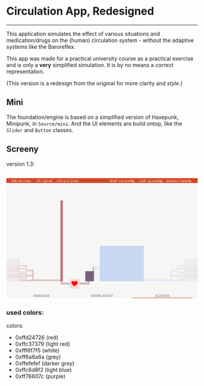 # Circulation App, Redesigned
---------------

This application simulates the effect of various situations and medication/drugs on the (human) circulation system - without the adaptive systems like the Baroreflex.

This app was made for a practical university course as a practical exercise and is only a **very** simplified simulation. It is by no means a correct representation.

(This version is a redesign from the original for more clarity and *style*.)

## Mini

The foundation/engine is based on a simplified version of Haxepunk, Minipunk, in ```Source/mini```. And the UI elements are build ontop, like the ```Slider``` and ```Button``` classes.


## Screeny
version 1.3:

![v1.3](https://raw.githubusercontent.com/Nananas/Circulation-app/master/Assets/Screeny%20v1.3.png "Screenshot of version 1.3")
--------------

### used colors:

colors: 
- 0xffd24726 (red)
- 0xffc37379 (light red)
- 0xfff6f7f5 (white)
- 0xff6a6a6a (grey)
- 0xffefefef (darker grey)
- 0xffc6d8f2 (light blue)
- 0xff76607c (purple)
